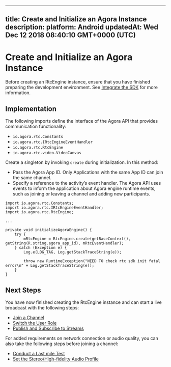 
---
title: Create and Initialize an Agora Instance
description: 
platform: Android
updatedAt: Wed Dec 12 2018 08:40:10 GMT+0000 (UTC)
---
# Create and Initialize an Agora Instance
Before creating an RtcEngine instance, ensure that you have finished preparing the development environment. See [Integrate the SDK](../../en/Video/android_video.md) for more information.

## Implementation
The following imports define the interface of the Agora API that provides communication functionality:

-   `io.agora.rtc.Constants`
-   `io.agora.rtc.IRtcEngineEventHandler`
-   `io.agora.rtc.RtcEngine`
-   `io.agora.rtc.video.VideoCanvas`

Create a singleton by invoking `create` during initialization. In this method:

-  Pass the Agora App ID. Only Applications with the same App ID can join the same channel.
-  Specify a reference to the activity’s event handler. The Agora API uses events to inform the application about Agora engine runtime events, such as joining or leaving a channel and adding new participants.

```
import io.agora.rtc.Constants;
import io.agora.rtc.IRtcEngineEventHandler;
import io.agora.rtc.RtcEngine;

...

private void initializeAgoraEngine() {
    try {
        mRtcEngine = RtcEngine.create(getBaseContext(), getString(R.string.agora_app_id), mRtcEventHandler);
    } catch (Exception e) {
        Log.e(LOG_TAG, Log.getStackTraceString(e));

        throw new RuntimeException("NEED TO check rtc sdk init fatal error\n" + Log.getStackTraceString(e));
    }
}
```

## Next Steps
You have now finished creating the RtcEngine instance and can start a live broadcast with the following steps:
* [Join a Channel](../../en/Interactive%20Broadcast/join_live_android.md)
* [Switch the User Role](../../en/Interactive%20Broadcast/role_android.md)
* [Publish and Subscribe to Streams](../../en/Interactive%20Broadcast/publish_android.md)

For added requirements on network connection or audio quality, you can also take the following steps before joining a channel:
* [Conduct a Last mile Test](../../en/Interactive%20Broadcast/lastmile_android.md)
* [Set the Stereo/High-fidelity Audio Profile](../../en/Interactive%20Broadcast/audio_profile_android.md)
